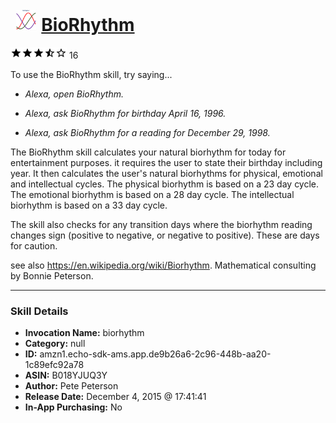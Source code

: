 # &nbsp;<img src="skill_icon" alt="BioRhythm icon" width="36"> [BioRhythm](http://alexa.amazon.com/#skills/amzn1.echo-sdk-ams.app.de9b26a6-2c96-448b-aa20-1c89efc92a78)
![3.6 stars](../../images/ic_star_black_18dp_1x.png)![3.6 stars](../../images/ic_star_black_18dp_1x.png)![3.6 stars](../../images/ic_star_black_18dp_1x.png)![3.6 stars](../../images/ic_star_half_black_18dp_1x.png)![3.6 stars](../../images/ic_star_border_black_18dp_1x.png) 16

To use the BioRhythm skill, try saying...

* *Alexa, open BioRhythm.*

* *Alexa, ask BioRhythm for birthday April 16, 1996.*

* *Alexa, ask BioRhythm for a reading for December 29, 1998.*

The BioRhythm skill calculates your natural biorhythm for today for entertainment purposes.  it requires the user to state their birthday including year.  It then calculates the user's natural biorhythms for physical, emotional and intellectual cycles.  The physical biorhythm is based on a 23 day cycle.  The emotional biorhythm is based on a 28 day cycle.  The intellectual biorhythm is based on a 33 day cycle.  

The skill also checks for any transition days where the biorhythm reading changes sign (positive to negative, or negative to positive).  These are days for caution.

see also https://en.wikipedia.org/wiki/Biorhythm. 
Mathematical consulting by Bonnie Peterson.

***

### Skill Details

* **Invocation Name:** biorhythm
* **Category:** null
* **ID:** amzn1.echo-sdk-ams.app.de9b26a6-2c96-448b-aa20-1c89efc92a78
* **ASIN:** B018YJUQ3Y
* **Author:** Pete Peterson
* **Release Date:** December 4, 2015 @ 17:41:41
* **In-App Purchasing:** No
